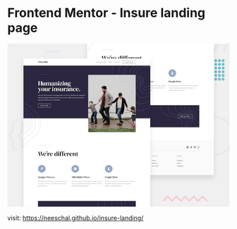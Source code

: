 # Frontend Mentor - Insure landing page

![Design preview for the Insure landing page coding challenge](./design/desktop-preview.jpg)

visit: https://neeschal.github.io/insure-landing/
